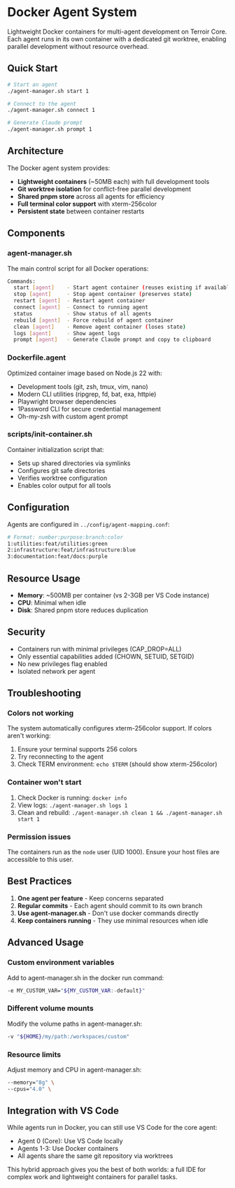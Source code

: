 # Docker Agent System

Lightweight Docker containers for multi-agent development on Terroir Core. Each agent runs in its own container with a dedicated git worktree, enabling parallel development without resource overhead.

## Quick Start

```bash
# Start an agent
./agent-manager.sh start 1

# Connect to the agent
./agent-manager.sh connect 1

# Generate Claude prompt
./agent-manager.sh prompt 1
```

## Architecture

The Docker agent system provides:

- **Lightweight containers** (~50MB each) with full development tools
- **Git worktree isolation** for conflict-free parallel development
- **Shared pnpm store** across all agents for efficiency
- **Full terminal color support** with xterm-256color
- **Persistent state** between container restarts

## Components

### agent-manager.sh

The main control script for all Docker operations:

```bash
Commands:
  start [agent]    - Start agent container (reuses existing if available)
  stop [agent]     - Stop agent container (preserves state)
  restart [agent]  - Restart agent container
  connect [agent]  - Connect to running agent
  status           - Show status of all agents
  rebuild [agent]  - Force rebuild of agent container
  clean [agent]    - Remove agent container (loses state)
  logs [agent]     - Show agent logs
  prompt [agent]   - Generate Claude prompt and copy to clipboard
```

### Dockerfile.agent

Optimized container image based on Node.js 22 with:

- Development tools (git, zsh, tmux, vim, nano)
- Modern CLI utilities (ripgrep, fd, bat, exa, httpie)
- Playwright browser dependencies
- 1Password CLI for secure credential management
- Oh-my-zsh with custom agent prompt

### scripts/init-container.sh

Container initialization script that:

- Sets up shared directories via symlinks
- Configures git safe directories
- Verifies worktree configuration
- Enables color output for all tools

## Configuration

Agents are configured in `../config/agent-mapping.conf`:

```bash
# Format: number:purpose:branch:color
1:utilities:feat/utilities:green
2:infrastructure:feat/infrastructure:blue
3:documentation:feat/docs:purple
```

## Resource Usage

- **Memory**: ~500MB per container (vs 2-3GB per VS Code instance)
- **CPU**: Minimal when idle
- **Disk**: Shared pnpm store reduces duplication

## Security

- Containers run with minimal privileges (CAP_DROP=ALL)
- Only essential capabilities added (CHOWN, SETUID, SETGID)
- No new privileges flag enabled
- Isolated network per agent

## Troubleshooting

### Colors not working

The system automatically configures xterm-256color support. If colors aren't working:

1. Ensure your terminal supports 256 colors
2. Try reconnecting to the agent
3. Check TERM environment: `echo $TERM` (should show xterm-256color)

### Container won't start

1. Check Docker is running: `docker info`
2. View logs: `./agent-manager.sh logs 1`
3. Clean and rebuild: `./agent-manager.sh clean 1 && ./agent-manager.sh start 1`

### Permission issues

The containers run as the `node` user (UID 1000). Ensure your host files are accessible to this user.

## Best Practices

1. **One agent per feature** - Keep concerns separated
2. **Regular commits** - Each agent should commit to its own branch
3. **Use agent-manager.sh** - Don't use docker commands directly
4. **Keep containers running** - They use minimal resources when idle

## Advanced Usage

### Custom environment variables

Add to agent-manager.sh in the docker run command:

```bash
-e MY_CUSTOM_VAR="${MY_CUSTOM_VAR:-default}"
```

### Different volume mounts

Modify the volume paths in agent-manager.sh:

```bash
-v "${HOME}/my/path:/workspaces/custom"
```

### Resource limits

Adjust memory and CPU in agent-manager.sh:

```bash
--memory="8g" \
--cpus="4.0" \
```

## Integration with VS Code

While agents run in Docker, you can still use VS Code for the core agent:

- Agent 0 (Core): Use VS Code locally
- Agents 1-3: Use Docker containers
- All agents share the same git repository via worktrees

This hybrid approach gives you the best of both worlds: a full IDE for complex work and lightweight containers for parallel tasks.
